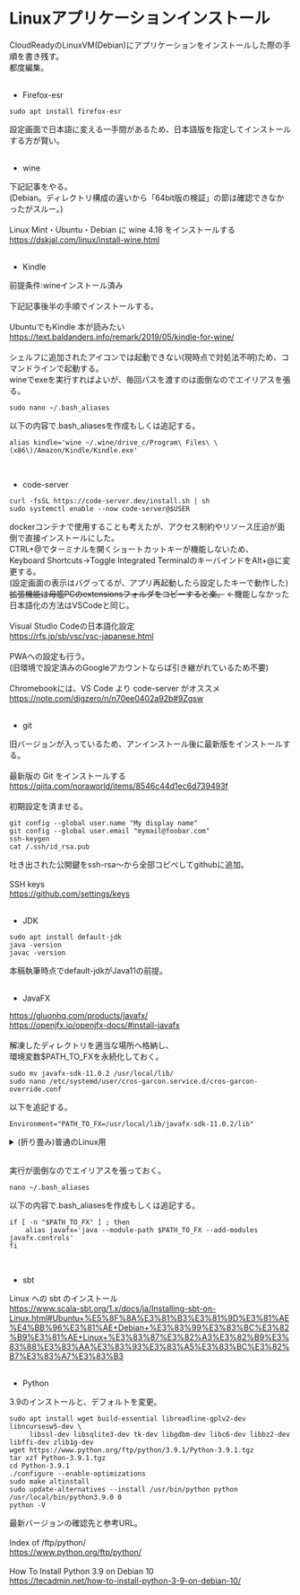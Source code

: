 # Linuxアプリケーションインストール
CloudReadyのLinuxVM(Debian)にアプリケーションをインストールした際の手順を書き残す。  
都度編集。  
<br>

- Firefox-esr  

~~~
sudo apt install firefox-esr  
~~~

設定画面で日本語に変える一手間があるため、日本語版を指定してインストールする方が賢い。  
<br>

- wine  

下記記事をやる。  
(Debian。ディレクトリ構成の違いから「64bit版の検証」の節は確認できなかったがスルー。)  
<br>
Linux Mint・Ubuntu・Debian に wine 4.18 をインストールする  
https://dskjal.com/linux/install-wine.html  
<br>

- Kindle  

前提条件:wineインストール済み  
<br>
下記記事後半の手順でインストールする。  
<br>
UbuntuでもKindle 本が読みたい  
https://text.baldanders.info/remark/2019/05/kindle-for-wine/  
<br>
シェルフに追加されたアイコンでは起動できない(現時点で対処法不明)ため、コマンドラインで起動する。  
wineでexeを実行すればよいが、毎回パスを渡すのは面倒なのでエイリアスを張る。  

~~~
sudo nano ~/.bash_aliases
~~~  

以下の内容で.bash_aliasesを作成もしくは追記する。  

~~~
alias kindle='wine ~/.wine/drive_c/Program\ Files\ \(x86\)/Amazon/Kindle/Kindle.exe'
~~~
<br>

- code-server  

~~~
curl -fsSL https://code-server.dev/install.sh | sh  
sudo systemctl enable --now code-server@$USER  
~~~

dockerコンテナで使用することも考えたが、アクセス制約やリソース圧迫が面倒で直接インストールにした。  
CTRL+@でターミナルを開くショートカットキーが機能しないため、  
Keyboard Shortcuts→Toggle Integrated TerminalのキーバインドをAlt+@に変更する。  
(設定画面の表示はバグってるが、アプリ再起動したら設定したキーで動作した)  
~~拡張機能は母艦PCのextensionsフォルダをコピーすると楽。~~ ←機能しなかった  
日本語化の方法はVSCodeと同じ。  
<br>
Visual Studio Codeの日本語化設定  
https://rfs.jp/sb/vsc/vsc-japanese.html  
<br>
PWAへの設定も行う。  
(旧環境で設定済みのGoogleアカウントならば引き継がれているため不要)  
<br>
Chromebookには、VS Code より code-server がオススメ  
https://note.com/digzero/n/n70ee0402a92b#9Zgsw  
<br>

- git  

旧バージョンが入っているため、アンインストール後に最新版をインストールする。  
<br>
最新版の Git をインストールする  
https://qiita.com/noraworld/items/8546c44d1ec6d739493f  
<br>
初期設定を済ませる。  
~~~
git config --global user.name "My display name"  
git config --global user.email "mymail@foobar.com"  
ssh-keygen  
cat /.ssh/id_rsa.pub
~~~
吐き出された公開鍵をssh-rsa～から全部コピペしてgithubに追加。  
<br>
SSH keys  
https://github.com/settings/keys  
<br>
- JDK  

~~~
sudo apt install default-jdk  
java -version  
javac -version  
~~~
本稿執筆時点でdefault-jdkがJava11の前提。  
<br>

- JavaFX  

https://gluonhq.com/products/javafx/  
https://openjfx.io/openjfx-docs/#install-javafx  
<br>
解凍したディレクトリを適当な場所へ格納し、  
環境変数$PATH_TO_FXを永続化しておく。  
~~~
sudo mv javafx-sdk-11.0.2 /usr/local/lib/  
sudo nano /etc/systemd/user/cros-garcon.service.d/cros-garcon-override.conf   
~~~
以下を追記する。  
~~~
Environment="PATH_TO_FX=/usr/local/lib/javafx-sdk-11.0.2/lib"
~~~

<details>  
<summary>(折り畳み)普通のLinux用</summary>
<br>
.profileに環境変数を設定。  
<br>
  
~~~
nano ~/.profile  
~~~
~~~
# here my settings
if [ -d "/usr/local/lib/javafx-sdk-11.0.2/lib" ] ; then
    PATH_TO_FX="/usr/local/lib/javafx-sdk-11.0.2/lib"
fi
~~~  
<br>    
―――折り畳みここまで―――  

</details>
<br>
  
実行が面倒なのでエイリアスを張っておく。  
~~~
nano ~/.bash_aliases  
~~~
以下の内容で.bash_aliasesを作成もしくは追記する。  
~~~
if [ -n "$PATH_TO_FX" ] ; then
    alias javafx='java --module-path $PATH_TO_FX --add-modules javafx.controls'
fi

~~~
<br>

- sbt  

Linux への sbt のインストール  
https://www.scala-sbt.org/1.x/docs/ja/Installing-sbt-on-Linux.html#Ubuntu+%E5%8F%8A%E3%81%B3%E3%81%9D%E3%81%AE%E4%BB%96%E3%81%AE+Debian+%E3%83%99%E3%83%BC%E3%82%B9%E3%81%AE+Linux+%E3%83%87%E3%82%A3%E3%82%B9%E3%83%88%E3%83%AA%E3%83%93%E3%83%A5%E3%83%BC%E3%82%B7%E3%83%A7%E3%83%B3  
<br>

- Python  

3.9のインストールと、デフォルトを変更。  
~~~
sudo apt install wget build-essential libreadline-gplv2-dev libncursesw5-dev \
     libssl-dev libsqlite3-dev tk-dev libgdbm-dev libc6-dev libbz2-dev libffi-dev zlib1g-dev  
wget https://www.python.org/ftp/python/3.9.1/Python-3.9.1.tgz  
tar xzf Python-3.9.1.tgz  
cd Python-3.9.1  
./configure --enable-optimizations  
sudo make altinstall  
sudo update-alternatives --install /usr/bin/python python /usr/local/bin/python3.9.0 0  
python -V
~~~
最新バージョンの確認先と参考URL。  
<br>
Index of /ftp/python/  
https://www.python.org/ftp/python/  
<br>
How To Install Python 3.9 on Debian 10  
https://tecadmin.net/how-to-install-python-3-9-on-debian-10/  
<br>
